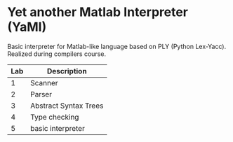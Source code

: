 # Yet another Matlab Interpreter (YaMI)
Basic interpreter for Matlab-like language based on PLY (Python Lex-Yacc). Realized during compilers course.

|Lab|Description|
|---|-----------|
| 1 | Scanner |
| 2 | Parser  |
| 3 | Abstract Syntax Trees |
| 4 | Type checking |
| 5 | basic interpreter |
